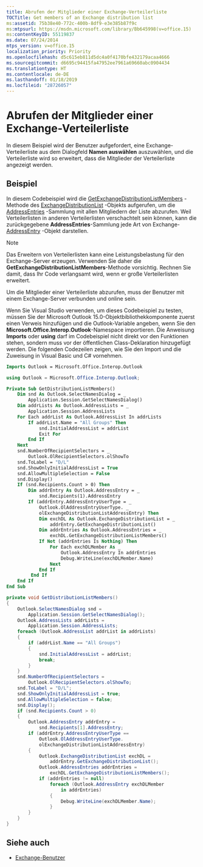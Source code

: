 ```yaml
---
title: Abrufen der Mitglieder einer Exchange-Verteilerliste
TOCTitle: Get members of an Exchange distribution list
ms:assetid: 75b38e40-772c-400b-8df9-e3e385b87f9c
ms:mtpsurl: https://msdn.microsoft.com/library/Bb645998(v=office.15)
ms:contentKeyID: 55119837
ms.date: 07/24/2014
mtps_version: v=office.15
localization_priority: Priority
ms.openlocfilehash: d5c615eb811d5dc4a0f4170bfe432179acaa4666
ms.sourcegitcommit: d6695c94415fa47952ee7961a69660abc0904434
ms.translationtype: HT
ms.contentlocale: de-DE
ms.lasthandoff: 01/18/2019
ms.locfileid: "28726057"
---
```

# <a name="get-members-of-an-exchange-distribution-list"></a>Abrufen der Mitglieder einer Exchange-Verteilerliste

In diesem Beispiel wird der Benutzer aufgefordert, eine Exchange-Verteilerliste aus dem Dialogfeld **Namen auswählen** auszuwählen, und die Verteilerliste wird so erweitert, dass die Mitglieder der Verteilerliste angezeigt werden.

## <a name="example"></a>Beispiel

In diesem Codebeispiel wird die [GetExchangeDistributionListMembers](https://msdn.microsoft.com/library/bb647622\(v=office.15\)) -Methode des [ExchangeDistributionList](https://msdn.microsoft.com/library/bb624320\(v=office.15\)) -Objekts aufgerufen, um die [AddressEntries](https://msdn.microsoft.com/library/bb647650\(v=office.15\)) -Sammlung mit allen Mitgliedern der Liste abzurufen. Weil Verteilerlisten in anderen Verteilerlisten verschachtelt sein können, kann die zurückgegebene **AddressEntries**-Sammlung jede Art von Exchange-[AddressEntry](https://msdn.microsoft.com/library/bb609728\(v=office.15\)) -Objekt darstellen.


> [!NOTE]
> Das Erweitern von Verteilerlisten kann eine Leistungsbelastung für den Exchange-Server erzeugen. Verwenden Sie daher die **GetExchangeDistributionListMembers**-Methode vorsichtig. Rechnen Sie damit, dass Ihr Code verlangsamt wird, wenn er große Verteilerlisten erweitert.

Um die Mitglieder einer Verteilerliste abzurufen, muss der Benutzer mit einem Exchange-Server verbunden und online sein.

Wenn Sie Visual Studio verwenden, um dieses Codebeispiel zu testen, müssen Sie der Microsoft Outlook 15.0-Objektbibliothekkomponente zuerst einen Verweis hinzufügen und die Outlook-Variable angeben, wenn Sie den **Microsoft.Office.Interop.Outlook**-Namespace importieren. Die Anweisung **Imports** oder **using** darf im Codebeispiel nicht direkt vor den Funktionen stehen, sondern muss vor der öffentlichen Class-Deklaration hinzugefügt werden. Die folgenden Codezeilen zeigen, wie Sie den Import und die Zuweisung in Visual Basic und C\# vornehmen.

```vb
Imports Outlook = Microsoft.Office.Interop.Outlook
```


```csharp
using Outlook = Microsoft.Office.Interop.Outlook;
```


```vb
Private Sub GetDistributionListMembers()
    Dim snd As Outlook.SelectNamesDialog = _
        Application.Session.GetSelectNamesDialog()
    Dim addrLists As Outlook.AddressLists = _
        Application.Session.AddressLists
    For Each addrList As Outlook.AddressList In addrLists
        If addrList.Name = "All Groups" Then
            snd.InitialAddressList = addrList
            Exit For
        End If
    Next
    snd.NumberOfRecipientSelectors = _
        Outlook.OlRecipientSelectors.olShowTo
    snd.ToLabel = "D/L"
    snd.ShowOnlyInitialAddressList = True
    snd.AllowMultipleSelection = False
    snd.Display()
    If (snd.Recipients.Count > 0) Then
        Dim addrEntry As Outlook.AddressEntry = _
            snd.Recipients(1).AddressEntry
        If (addrEntry.AddressEntryUserType = _
            Outlook.OlAddressEntryUserType. _
            olExchangeDistributionListAddressEntry) Then
            Dim exchDL As Outlook.ExchangeDistributionList = _
                addrEntry.GetExchangeDistributionList()
            Dim addrEntries As Outlook.AddressEntries = _
                exchDL.GetExchangeDistributionListMembers()
            If Not (addrEntries Is Nothing) Then
                For Each exchDLMember As _
                    Outlook.AddressEntry In addrEntries
                    Debug.WriteLine(exchDLMember.Name)
                Next
            End If
         End If
    End If
End Sub
```


```csharp
private void GetDistributionListMembers()
{
    Outlook.SelectNamesDialog snd =
        Application.Session.GetSelectNamesDialog();
    Outlook.AddressLists addrLists =
        Application.Session.AddressLists;
    foreach (Outlook.AddressList addrList in addrLists)
    {
        if (addrList.Name == "All Groups")
        {
            snd.InitialAddressList = addrList;
            break;
        }
    }
    snd.NumberOfRecipientSelectors =
        Outlook.OlRecipientSelectors.olShowTo;
    snd.ToLabel = "D/L";
    snd.ShowOnlyInitialAddressList = true;
    snd.AllowMultipleSelection = false;
    snd.Display();
    if (snd.Recipients.Count > 0)
    {
        Outlook.AddressEntry addrEntry =
            snd.Recipients[1].AddressEntry;
        if (addrEntry.AddressEntryUserType ==
            Outlook.OlAddressEntryUserType.
            olExchangeDistributionListAddressEntry)
        {
            Outlook.ExchangeDistributionList exchDL =
                addrEntry.GetExchangeDistributionList();
            Outlook.AddressEntries addrEntries =
                exchDL.GetExchangeDistributionListMembers();
            if (addrEntries != null)
                foreach (Outlook.AddressEntry exchDLMember
                    in addrEntries)
                {
                    Debug.WriteLine(exchDLMember.Name);
                }
        }
    }
}
```

## <a name="see-also"></a>Siehe auch

- [Exchange-Benutzer](exchange-users.md)

